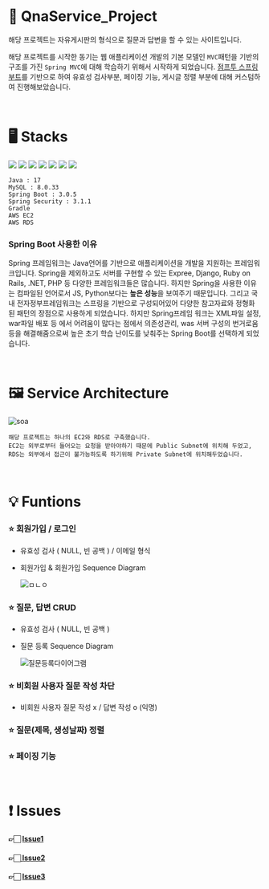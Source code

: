 # 📌  QnaService_Project

해당 프로젝트는 자유게시판의 형식으로 질문과 답변을 할 수 있는 사이트입니다.

해당 프로젝트를 시작한 동기는 웹 애플리케이션 개발의 기본 모델인 ```MVC```패턴을 기반의 구조를 가진 ```Spring MVC```에 대해 학습하기 위해서 시작하게 되었습니다.
[점프투 스프링부트](https://wikidocs.net/book/7601)를 기반으로 하여 유효성 검사부분, 페이징 기능, 게시글 정렬 부분에 대해 커스텀하여 진행해보았습니다.

<br>

# 🖥  Stacks 

<img src="https://img.shields.io/badge/Java-007396?style=flat&logo=OpenJDK&logoColor=white"/> <img src="https://img.shields.io/badge/Spring Boot-6DB33F?style=flat-logo&logo=Spring Boot&logoColor=white"/> <img src="https://img.shields.io/badge/MySQL-4479A1?style=flat&logo=MySQL&logoColor=white"/> <img src="https://img.shields.io/badge/Thymeleaf-005F0F?style=flat-logo&logo=MariaDB&logoColor=white"> <img src="https://img.shields.io/badge/Amazon AWS-232F3E?style=flat-logo&logo=amazonaws&logoColor=white"> <img src="https://img.shields.io/badge/Gradle-02303A?style=flat&logo=Gradle&logoColor=white"/> <img src="https://img.shields.io/badge/Spring Security-6DB33F?style=flat&logo=Spring Security&logoColor=white"/> 

```
Java : 17
MySQL : 8.0.33
Spring Boot : 3.0.5
Spring Security : 3.1.1
Gradle
AWS EC2
AWS RDS
```
### Spring Boot 사용한 이유

Spring 프레임워크는 Java언어를 기반으로 애플리케이션을 개발을 지원하는 프레임워크입니다. Spring을 제외하고도 서버를 구현할 수 있는 Expree, Django, Ruby on Rails, .NET, PHP 등 다양한 프레임워크들은 많습니다. 하지만 Spring을 사용한 이유는 컴파일된 언어로서 JS, Python보다는 **높은 성능**을 보여주기 때문입니다. 그리고 국내 전자정부프레임워크는 스프링을 기반으로 구성되어있어 다양한 참고자료와 정형화된 패턴의 장점으로 사용하게 되었습니다. 
하지만 Spring프레임 워크는 XML파일 설정, war파일 배포 등 에서 어려움이 많다는 점에서 의존성관리, was 서버 구성의 번거로움 등을 해결해줌으로써 높은 초기 학습 난이도를 낮춰주는 Spring Boot를 선택하게 되었습니다.

<br>

# 🖼️  Service Architecture

![soa](https://github.com/wooyong99/QnaService_Project/assets/85385921/bf372888-c717-4f1d-b50c-220c4a0ae52f)

```
해당 프로젝트는 하나의 EC2와 RDS로 구축했습니다. 
EC2는 외부로부터 들어오는 요청을 받아야하기 때문에 Public Subnet에 위치해 두었고, RDS는 외부에서 접근이 불가능하도록 하기위해 Private Subnet에 위치해두었습니다.
```

<br>

# 💡  Funtions

### ⭐️ 회원가입 / 로그인
- 유효성 검사 ( NULL, 빈 공백 ) / 이메일 형식
- 회원가입 & 회원가입 Sequence Diagram
  <br>
  
  ![ㅁㄴㅇ](https://github.com/wooyong99/QnaService_Project/assets/85385921/a7dd914b-5a1f-49fb-ac4c-af6fc24ad252)

### ⭐️ 질문, 답변 CRUD
- 유효성 검사 ( NULL, 빈 공백 )
- 질문 등록 Sequence Diagram
  <br>

  ![질문등록다이어그램](https://github.com/wooyong99/QnaService_Project/assets/85385921/f40ebe9a-432c-4724-a07a-0307fc320068)

### ⭐️ 비회원 사용자 질문 작성 차단
- 비회원 사용자 질문 작성 x / 답변 작성 o (익명)

### ⭐️ 질문(제목, 생성날짜) 정렬

### ⭐️ 페이징 기능

<br>

# ❗️ Issues

#### 👉🏻 [Issue1](https://velog.io/@wooyong99/Spring-Boot-SpringBoot-Validation-%EC%82%AC%EC%9A%A9-%EC%8B%9C-%EC%9C%A0%EC%9D%98%EC%82%AC%ED%95%AD)
####  👉🏻[ Issue2](https://velog.io/@wooyong99/%EC%A7%88%EB%AC%B8-%EC%88%98%EC%A0%95-%EC%9C%A0%ED%9A%A8%EC%84%B1-%EC%B2%B4%ED%81%AC-%EC%9E%85%EB%A0%A5-%EA%B0%92-%EC%9C%A0%EC%A7%80-%EC%9D%B4%EC%8A%88-%ED%95%B4%EA%B2%B0%EB%B0%A9%EB%B2%95)
#### 👉🏻 [Issue3](https://velog.io/@wooyong99/Security-%EB%A1%9C%EA%B7%B8%EC%9D%B8-%EC%8B%A4%ED%8C%A8-%EC%8B%9C-%EC%97%90%EB%9F%AC%EB%A9%94%EC%8B%9C%EC%A7%80-%EC%B6%9C%EB%A0%A5)


